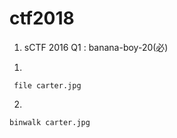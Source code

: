 # ctf2018

1.  sCTF 2016 Q1 : banana-boy-20(必)
 
 1)
```
 file carter.jpg
  ```
 2)
 ```
 binwalk carter.jpg
  ```
